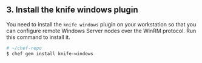 ## 3. Install the knife windows plugin

You need to install the `knife windows` plugin on your workstation so that you can configure remote Windows Server nodes over the WinRM protocol. Run this command to install it.

```bash
# ~/chef-repo
$ chef gem install knife-windows
```
